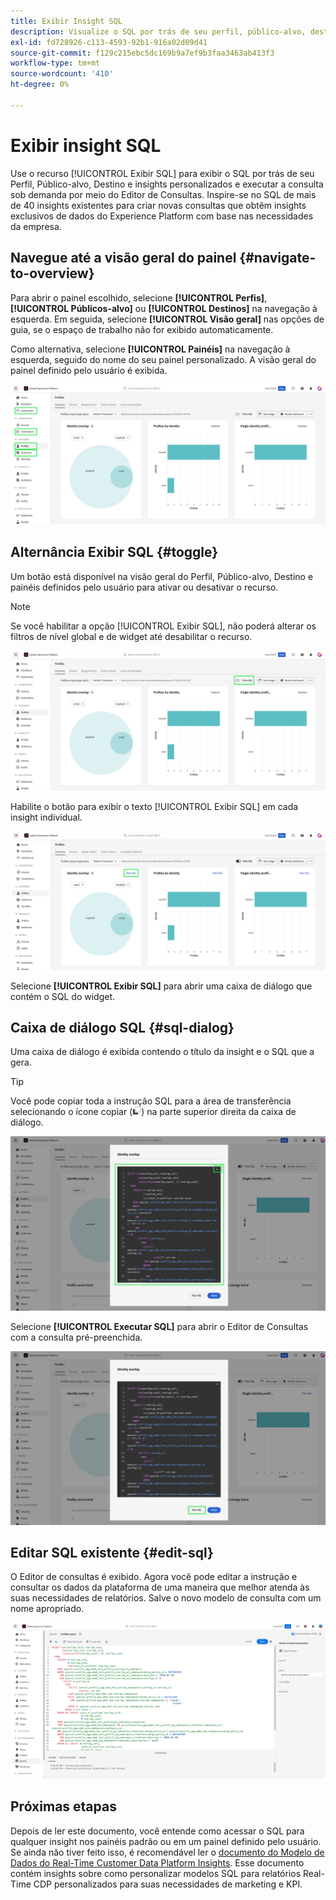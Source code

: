 ```yaml
---
title: Exibir Insight SQL
description: Visualize o SQL por trás de seu perfil, público-alvo, destino e insights personalizados e execute a consulta sob demanda por meio do Editor de consultas.
exl-id: fd728926-c113-4593-92b1-916a02d09d41
source-git-commit: f129c215ebc5dc169b9a7ef9b3faa3463ab413f3
workflow-type: tm+mt
source-wordcount: '410'
ht-degree: 0%

---
```


# Exibir insight SQL

Use o recurso [!UICONTROL Exibir SQL] para exibir o SQL por trás de seu Perfil, Público-alvo, Destino e insights personalizados e executar a consulta sob demanda por meio do Editor de Consultas. Inspire-se no SQL de mais de 40 insights existentes para criar novas consultas que obtêm insights exclusivos de dados do Experience Platform com base nas necessidades da empresa.

## Navegue até a visão geral do painel {#navigate-to-overview}

Para abrir o painel escolhido, selecione **[!UICONTROL Perfis]**, **[!UICONTROL Públicos-alvo]** ou **[!UICONTROL Destinos]** na navegação à esquerda. Em seguida, selecione **[!UICONTROL Visão geral]** nas opções de guia, se o espaço de trabalho não for exibido automaticamente.

Como alternativa, selecione **[!UICONTROL Painéis]** na navegação à esquerda, seguido do nome do seu painel personalizado. A visão geral do painel definido pelo usuário é exibida.

![A interface do usuário do Experience Platform com [!UICONTROL Perfis], [!UICONTROL Públicos-alvo], [!UICONTROL Destinos] e [!UICONTROL Painéis] destacados.](./images/view-sql/dashboard-navigation.png)

## Alternância Exibir SQL {#toggle}

Um botão está disponível na visão geral do Perfil, Público-alvo, Destino e painéis definidos pelo usuário para ativar ou desativar o recurso.

>[!NOTE]
>
>Se você habilitar a opção [!UICONTROL Exibir SQL], não poderá alterar os filtros de nível global e de widget até desabilitar o recurso.

![A opção [!UICONTROL Exibir SQL] foi realçada.](./images/view-sql/view-sql-toggle.png)

Habilite o botão para exibir o texto [!UICONTROL Exibir SQL] em cada insight individual.

![Um insight com [!UICONTROL Exibir SQL] realçado.](./images/view-sql/insight-view-sql.png)

Selecione **[!UICONTROL Exibir SQL]** para abrir uma caixa de diálogo que contém o SQL do widget.

## Caixa de diálogo SQL {#sql-dialog}

Uma caixa de diálogo é exibida contendo o título da insight e o SQL que a gera.

>[!TIP]
>
>Você pode copiar toda a instrução SQL para a área de transferência selecionando o ícone copiar (![O ícone copiar.](/help/images/icons/copy.png)) na parte superior direita da caixa de diálogo.

![Uma caixa de diálogo do insight com a instrução SQL realçada.](./images/view-sql/sql-dialog.png)

Selecione **[!UICONTROL Executar SQL]** para abrir o Editor de Consultas com a consulta pré-preenchida.

![Uma caixa de diálogo do insight com [!UICONTROL Executar SQL] realçada.](./images/view-sql/run-sql.png)

## Editar SQL existente {#edit-sql}

O Editor de consultas é exibido. Agora você pode editar a instrução e consultar os dados da plataforma de uma maneira que melhor atenda às suas necessidades de relatórios. Salve o novo modelo de consulta com um nome apropriado.

![O Editor de Consultas com o insight SQL escolhido foi preenchido previamente.](./images/view-sql/edit-sql.png)

## Próximas etapas

Depois de ler este documento, você entende como acessar o SQL para qualquer insight nos painéis padrão ou em um painel definido pelo usuário. Se ainda não tiver feito isso, é recomendável ler o [documento do Modelo de Dados do Real-Time Customer Data Platform Insights](./data-models/cdp-insights-data-model-b2c.md). Esse documento contém insights sobre como personalizar modelos SQL para relatórios Real-Time CDP personalizados para suas necessidades de marketing e KPI.
